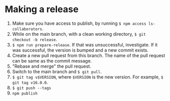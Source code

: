 # Making a release

1. Make sure you have access to publish, by running `$ npm access ls-collaborators`.
1. While on the main branch, with a clean working directory, `$ git checkout -b release`.
1. `$ npm run prepare-release`. If that was unsuccessful, investigate. If it was successful, the version is bumped and a new commit exists.
2. Create a new pull request from this branch. The name of the pull request can be same as the commit message.
3. "Rebase and merge" the pull request.
4. Switch to the main branch and `$ git pull`.
5. `$ git tag v$VERSION`, where `$VERSION` is the new version. For example, `$ git tag v16.0.0`.
6. `$ git push --tags`
7. `npm publish`
